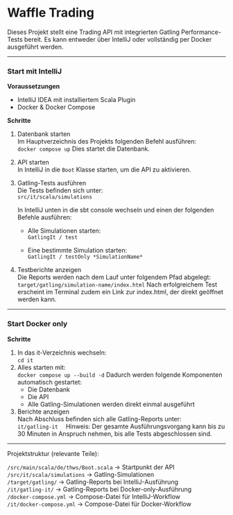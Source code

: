 # Waffle Trading

Dieses Projekt stellt eine Trading API mit integrierten Gatling Performance-Tests bereit. Es kann entweder über IntelliJ oder vollständig per Docker ausgeführt werden.

---
### Start mit IntelliJ

**Voraussetzungen**
- IntelliJ IDEA mit installiertem Scala Plugin
- Docker & Docker Compose

**Schritte**
1. Datenbank starten  
    Im Hauptverzeichnis des Projekts folgenden Befehl ausführen:  
    `docker compose up`
    Dies startet die Datenbank.
2. API starten  
    In IntelliJ in die `Boot` Klasse starten, um die API zu aktivieren.
3. Gatling-Tests ausführen  
    Die Tests befinden sich unter:  
    `src/it/scala/simulations`

    In IntelliJ unten in die sbt console wechseln und einen der folgenden Befehle ausführen:
    - Alle Simulationen starten:  
        `GatlingIt / test`
        
    - Eine bestimmte Simulation starten:  
        `GatlingIt / testOnly *SimulationName*`
4. Testberichte anzeigen  
    Die Reports werden nach dem Lauf unter folgendem Pfad abgelegt:  
    `target/gatling/simulation-name/index.html`
    Nach erfolgreichem Test erscheint im Terminal zudem ein Link zur index.html, der direkt geöffnet werden kann.
---
### Start Docker only

**Schritte**
1. In das it-Verzeichnis wechseln:  
    `cd it`
2. Alles starten mit:  
    `docker compose up --build -d`
    Dadurch werden folgende Komponenten automatisch gestartet:
    - Die Datenbank
    - Die API
    - Alle Gatling-Simulationen werden direkt einmal ausgeführt
3. Berichte anzeigen  
    Nach Abschluss befinden sich alle Gatling-Reports unter:  
    `it/gatling-it  `
    Hinweis: Der gesamte Ausführungsvorgang kann bis zu 30 Minuten in Anspruch nehmen, bis alle Tests abgeschlossen sind.
---

Projektstruktur (relevante Teile):

`/src/main/scala/de/thws/Boot.scala` -> Startpunkt der API  
`/src/it/scala/simulations` -> Gatling-Simulationen  
`/target/gatling/` -> Gatling-Reports bei IntelliJ-Ausführung  
`/it/gatling-it/` -> Gatling-Reports bei Docker-only-Ausführung  
`/docker-compose.yml` -> Compose-Datei für IntelliJ-Workflow  
`/it/docker-compose.yml` -> Compose-Datei für Docker-Workflow
